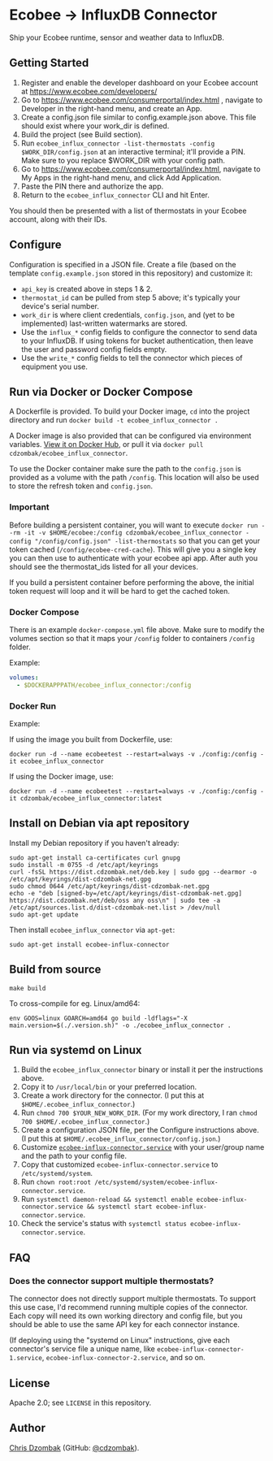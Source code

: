 # Ecobee -> InfluxDB Connector

Ship your Ecobee runtime, sensor and weather data to InfluxDB.

## Getting Started

1. Register and enable the developer dashboard on your Ecobee account at https://www.ecobee.com/developers/
2. Go to https://www.ecobee.com/consumerportal/index.html , navigate to Developer in the right-hand menu, and create an App.
3. Create a config.json file similar to config.example.json above. This file should exist where your work_dir is defined.
4. Build the project (see Build section).
5. Run `ecobee_influx_connector -list-thermostats -config $WORK_DIR/config.json` at an interactive terminal; it'll provide a PIN. Make sure to you replace $WORK_DIR with your config path.
6. Go to https://www.ecobee.com/consumerportal/index.html, navigate to My Apps in the right-hand menu, and click Add Application.
7. Paste the PIN there and authorize the app.
8. Return to the `ecobee_influx_connector` CLI and hit Enter.

You should then be presented with a list of thermostats in your Ecobee account, along with their IDs.

## Configure

Configuration is specified in a JSON file. Create a file (based on the template `config.example.json` stored in this repository) and customize it:

- `api_key` is created above in steps 1 & 2.
- `thermostat_id` can be pulled from step 5 above; it's typically your device's serial number.
- `work_dir` is where client credentials, `config.json`, and (yet to be implemented) last-written watermarks are stored.
- Use the `influx_*` config fields to configure the connector to send data to your InfluxDB. If using tokens for bucket authentication, then leave the user and password config fields empty.
- Use the `write_*` config fields to tell the connector which pieces of equipment you use.

## Run via Docker or Docker Compose

A Dockerfile is provided. To build your Docker image, `cd` into the project directory and run `docker build -t ecobee_influx_connector .`

A Docker image is also provided that can be configured via environment variables. [View it on Docker Hub](https://hub.docker.com/r/cdzombak/ecobee_influx_connector), or pull it via `docker pull cdzombak/ecobee_influx_connector`.

To use the Docker container make sure the path to the `config.json` is provided as a volume with the path `/config`. This location will also be used to store the refresh token and `config.json`.

### Important

Before building a persistent container, you will want to execute `docker run --rm -it -v $HOME/ecobee:/config cdzombak/ecobee_influx_connector -config "/config/config.json" -list-thermostats` so that you can get your token cached (`/config/ecobee-cred-cache`). This will give you a single key you can then use to authenticate with your ecobee api app. After auth you should see the thermostat_ids listed for all your devices.

If you build a persistent container before performing the above, the initial token request will loop and it will be hard to get the cached token.

### Docker Compose

There is an example `docker-compose.yml` file above. Make sure to modify the volumes section so that it maps your `/config` folder to containers `/config` folder.

Example:

```yaml
volumes:
  - $DOCKERAPPPATH/ecobee_influx_connector:/config
```

### Docker Run

Example:

If using the image you built from Dockerfile, use:

```shell
docker run -d --name ecobeetest --restart=always -v ./config:/config -it ecobee_influx_connector
```

If using the Docker image, use:

```shell
docker run -d --name ecobeetest --restart=always -v ./config:/config -it cdzombak/ecobee_influx_connector:latest
```

## Install on Debian via apt repository

Install my Debian repository if you haven't already:

```shell
sudo apt-get install ca-certificates curl gnupg
sudo install -m 0755 -d /etc/apt/keyrings
curl -fsSL https://dist.cdzombak.net/deb.key | sudo gpg --dearmor -o /etc/apt/keyrings/dist-cdzombak-net.gpg
sudo chmod 0644 /etc/apt/keyrings/dist-cdzombak-net.gpg
echo -e "deb [signed-by=/etc/apt/keyrings/dist-cdzombak-net.gpg] https://dist.cdzombak.net/deb/oss any oss\n" | sudo tee -a /etc/apt/sources.list.d/dist-cdzombak-net.list > /dev/null
sudo apt-get update
```

Then install `ecobee_influx_connector` via `apt-get`:

```shell
sudo apt-get install ecobee-influx-connector
```

## Build from source

```shell
make build
```

To cross-compile for eg. Linux/amd64:

```shell
env GOOS=linux GOARCH=amd64 go build -ldflags="-X main.version=$(./.version.sh)" -o ./ecobee_influx_connector .
```

## Run via systemd on Linux

1. Build the `ecobee_influx_connector` binary or install it per the instructions above.
2. Copy it to `/usr/local/bin` or your preferred location.
3. Create a work directory for the connector. (I put this at `$HOME/.ecobee_influx_connector`.)
4. Run `chmod 700 $YOUR_NEW_WORK_DIR`. (For my work directory, I ran `chmod 700 $HOME/.ecobee_influx_connector`.)
5. Create a configuration JSON file, per the Configure instructions above. (I put this at `$HOME/.ecobee_influx_connector/config.json`.)
6. Customize [`ecobee-influx-connector.service`](https://raw.githubusercontent.com/cdzombak/ecobee_influx_connector/main/ecobee-influx-connector.example.service) with your user/group name and the path to your config file.
7. Copy that customized `ecobee-influx-connector.service` to `/etc/systemd/system`.
8. Run `chown root:root /etc/systemd/system/ecobee-influx-connector.service`.
9. Run `systemctl daemon-reload && systemctl enable ecobee-influx-connector.service && systemctl start ecobee-influx-connector.service`.
10. Check the service's status with `systemctl status ecobee-influx-connector.service`.

## FAQ

### Does the connector support multiple thermostats?

The connector does not directly support multiple thermostats. To support this use case, I'd recommend running multiple copies of the connector. Each copy will need its own working directory and config file, but you should be able to use the same API key for each connector instance.

(If deploying using the "systemd on Linux" instructions, give each connector's service file a unique name, like `ecobee-influx-connector-1.service`, `ecobee-influx-connector-2.service`, and so on.

## License

Apache 2.0; see `LICENSE` in this repository.

## Author

[Chris Dzombak](https://www.dzombak.com) (GitHub: [@cdzombak](https://github.com/cdzombak)).
